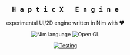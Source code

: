 <div align="center">

## ` H a p t i c X   E n g i n e `
experimental UI/2D engine written in Nim with ♥

![Nim language](https://img.shields.io/badge/Nim-2b2e3b?style=for-the-badge&logo=nim&logoColor=f1fa8c)
![Open GL](https://img.shields.io/badge/Open%20GL-2b2e3b?style=for-the-badge&logo=opengl&logoColor=f1fa8c)

[![Testing](https://github.com/HapticX/engine/actions/workflows/tests.yml/badge.svg)](https://github.com/HapticX/engine/actions/workflows/tests.yml)

</div>
